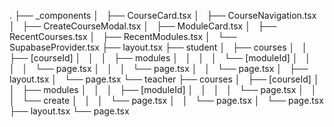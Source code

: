 .
├── _components
│   ├── CourseCard.tsx
│   ├── CourseNavigation.tsx
│   ├── CreateCourseModal.tsx
│   ├── ModuleCard.tsx
│   ├── RecentCourses.tsx
│   ├── RecentModules.tsx
│   └── SupabaseProvider.tsx
├── layout.tsx
├── student
│   ├── courses
│   │   ├── [courseId]
│   │   │   ├── modules
│   │   │   │   └── [moduleId]
│   │   │   │       └── page.tsx
│   │   │   └── page.tsx
│   │   └── page.tsx
│   ├── layout.tsx
│   └── page.tsx
└── teacher
    ├── courses
    │   ├── [courseId]
    │   │   ├── modules
    │   │   │   ├── [moduleId]
    │   │   │   │   └── page.tsx
    │   │   │   └── create
    │   │   │       └── page.tsx
    │   │   └── page.tsx
    │   └── page.tsx
    ├── layout.tsx
    └── page.tsx
